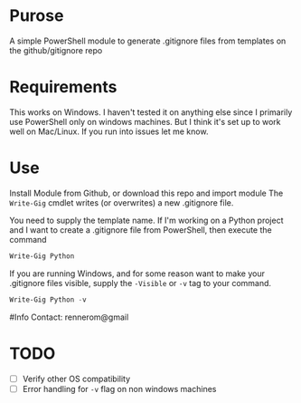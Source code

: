 # Purose
A simple PowerShell module to generate .gitignore files from templates on the github/gitignore repo

# Requirements
This works on Windows. I haven't tested it on anything else since I primarily use PowerShell only on windows machines. But I think it's set up to work well on Mac/Linux. If you run into issues let me know.

# Use
Install Module from Github, or download this repo and import module
The `Write-Gig` cmdlet writes (or overwrites) a new .gitignore file. 

You need to supply the template name. If I'm working on a Python project and I want to create a .gitignore file from PowerShell, then execute the command
```PowerShell
Write-Gig Python
```

If you are running Windows, and for some reason want to make your .gitignore files visible, supply the `-Visible` or `-v` tag to your command. 
```PowerShell
Write-Gig Python -v
```
#Info
Contact: rennerom@gmail

# TODO
- [ ] Verify other OS compatibility
- [ ] Error handling for `-v` flag on non windows machines
